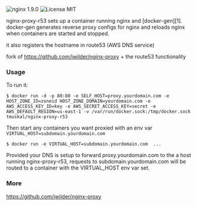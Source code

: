 ![nginx 1.9.0](https://img.shields.io/badge/nginx-1.9.0-brightgreen.svg) ![License MIT](https://img.shields.io/badge/license-MIT-blue.svg)

nginx-proxy-r53 sets up a container running nginx and [docker-gen][1].  docker-gen generates reverse proxy configs for nginx and reloads nginx when containers are started and stopped.

it also registers the hostname in route53 (AWS DNS service)   

fork of https://github.com/jwilder/nginx-proxy + the route53 functionality 

### Usage

To run it:

    $ docker run -d -p 80:80 -e SELF_HOST=proxy.yourdomain.com -e HOST_ZONE_ID=zoneid HOST_ZONE_DOMAIN=yourdomain.com -e AWS_ACCESS_KEY_ID=key -e AWS_SECRET_ACCESS_KEY=secret -e AWS_DEFAULT_REGION=us-east-1 -v /var/run/docker.sock:/tmp/docker.sock tmuskal/nginx-proxy-r53

Then start any containers you want proxied with an env var `VIRTUAL_HOST=subdomain.yourdomain.com`

    $ docker run -e VIRTUAL_HOST=subdomain.yourdomain.com  ...

Provided your DNS is setup to forward proxy.yourdomain.com to the a host running nginx-proxy-r53, requests to subdomain.yourdomain.com will be routed to a container with the VIRTUAL_HOST env var set.

### More 

https://github.com/jwilder/nginx-proxy